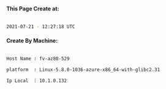 
   
#### This Page Create at:

```bash

2021-07-21 - 12:27:18 UTC

```

#### Create By Machine:

```bash

Host Name : fv-az80-529

platform  : Linux-5.8.0-1036-azure-x86_64-with-glibc2.31

Ip Local  : 10.1.0.132

```

